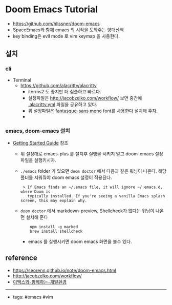 # Doom Emacs Tutorial
- https://github.com/hlissner/doom-emacs
- SpaceEmacs와 함께 emacs 의 시작을 도와주는 양대산맥
- key binding은 evil mode 로 vim keymap 을 사용한다. 

## 설치 

### cli 
- Terminal 
	- https://github.com/alacritty/alacritty
		- iterms2 도 좋지만 더 심플하고 빠르다. 
		- 설정파일은 http://jacobzelko.com/workflow/ 보면 중간에 [.alacritty.yml](https://gist.github.com/TheCedarPrince/7743091bd8743a7568b718f30bf707c2) 파일을 공유하고 있다.
		- 위 설정파일은 [fantasque-sans mono](https://github.com/belluzj/fantasque-sans#installation) font를 사용한다 설치해 주자. 
		- 
### emacs, doom-emacs 설치
 - [Getting Started Guide](https://github.com/hlissner/doom-emacs/blob/develop/docs/getting_started.org#with-homebrew) 참조 
	 - 위 설정대로 emacs-plus 를 설치후 실행을 시키지 말고 doom-emacs 설정파일을 실행키시자. 
	 - `./emacs` folder 가 있으면 `doom doctor` 에서 다음과 같은 워닝이 나온다. 해당 폴더를 지워줘야 doom emacs 설정이 적용된다.

			> If Emacs finds an ~/.emacs file, it will ignore ~/.emacs.d, where Doom is
			  typically installed. If you're seeing a vanilla Emacs splash screen, this may explain why.	  
	  - `doom doctor` 에서 markdown-preview, Shellcheck가 없다는 워닝이 나온면 설치해 준다
		```shell
			npm install -g marked
			brew install shellcheck
		```
		- emacs 를 실행시키면 doom emacs 화면을 볼수 있다.
			

 
 
## reference
- https://seorenn.github.io/note/doom-emacs.html
- http://jacobzelko.com/workflow/
- [이맥스와-함께하는-개발환경](https://blog.shiren.dev/2017-11-13-%EC%9D%B4%EB%A7%A5%EC%8A%A4%EC%99%80-%ED%95%A8%EA%BB%98%ED%95%98%EB%8A%94-%EA%B0%9C%EB%B0%9C%ED%99%98%EA%B2%BD/)

----
- tags: #emacs #vim 
